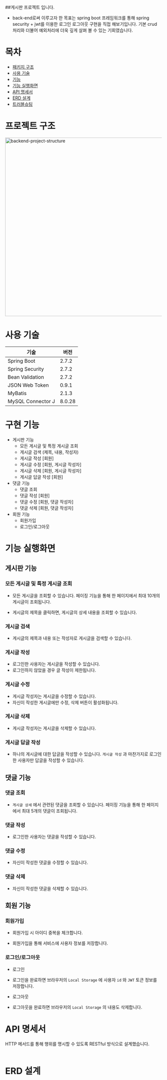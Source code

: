 ##게시판 프로젝트 입니다.

- back-end로써 이루고자 한 목표는
spring boot 프레임워크를 통해 spring security + jwt를 이용한 로그인 로그아웃 구현을 직접 해보기입니다.
기본 crud 처리와 더불어 예외처리에 더욱 깊게 살펴 볼 수 있는 기회였습니다.

# 목차
* [패키지 구조](#-프로젝트-구조)
* [사용 기술](#-사용-기술)
* [기능](#-구현-기능)
* [기능 실행화면](#-기능-실행화면)
* [API 명세서](#-API-명세서)
* [ERD 설계](#-ERD-설계)
* [트러블슈팅](#-트러블슈팅)


# 프로젝트 구조
<img width="575" alt="backend-project-structure" src="">


# 사용 기술
|기술|버전|
|----|----|
|Spring Boot|2.7.2|
|Spring Security|2.7.2|
|Bean Validation|2.7.2|
|JSON Web Token|0.9.1|
|MyBatis|2.1.3|
|MySQL Connector J|8.0.28|


# 구현 기능
* 게시판 기능
  * 모든 게시글 및 특정 게시글 조회
  * 게시글 검색 (제목, 내용, 작성자)
  * 게시글 작성 [회원]
  * 게시글 수정 [회원, 게시글 작성자]
  * 게시글 삭제 [회원, 게시글 작성자]
  * 게시글 답글 작성 [회원]
* 댓글 기능
  * 댓글 조회
  * 댓글 작성 [회원]
  * 댓글 수정 [회원, 댓글 작성자]
  * 댓글 삭제 [회원, 댓글 작성자]
* 회원 기능
  * 회원가입
  * 로그인/로그아웃
  

# 기능 실행화면

## 게시판 기능
### 모든 게시글 및 특정 게시글 조회
* 모든 게시글을 조회할 수 있습니다. 페이징 기능을 통해 한 페이지에서 최대 10개의 게시글이 조회됩니다.

* 게시글의 제목을 클릭하면, 게시글의 상세 내용을 조회할 수 있습니다.

### 게시글 검색
* 게시글의 제목과 내용 또는 작성자로 게시글을 검색할 수 있습니다.

### 게시글 작성
* 로그인한 사용자는 게시글을 작성할 수 있습니다.
* 로그인하지 않았을 경우 글 작성이 제한됩니다.

### 게시글 수정
* 게시글 작성자는 게시글을 수정할 수 있습니다. 
* 자신이 작성한 게시글에만 수정, 삭제 버튼이 활성화됩니다.

### 게시글 삭제
* 게시글 작성자는 게시글을 삭제할 수 있습니다.

### 게시글 답글 작성
* 하나의 게시글에 대한 답글을 작성할 수 있습니다. `게시글 작성` 과 마찬가지로 로그인한 사용자만 답글을 작성할 수 있습니다.

## 댓글 기능
### 댓글 조회
* `게시글 상세` 에서 관련된 댓글을 조회할 수 있습니다. 페이징 기능을 통해 한 페이지에서 최대 5개의 댓글이 조회됩니다.

### 댓글 작성
* 로그인한 사용자는 댓글을 작성할 수 있습니다.

### 댓글 수정
* 자신이 작성한 댓글을 수정할 수 있습니다.

### 댓글 삭제
* 자신이 작성한 댓글을 삭제할 수 있습니다.

## 회원 기능
### 회원가입
* 회원가입 시 아이디 중복을 체크합니다.

* 회원가입을 통해 서비스에 사용자 정보를 저장합니다.

### 로그인/로그아웃
* 로그인
* 로그인을 완료하면 브라우저의 `Local Storage` 에 사용자 `id` 와 `JWT` 토큰 정보를 저장합니다.

* 로그아웃
* 로그아웃을 완료하면 브라우저의 `Local Storage` 의 내용도 삭제합니다.
  
# API 명세서
HTTP 메서드를 통해 행위를 명시할 수 있도록 RESTful 방식으로 설계했습니다. <br/><br/>

# ERD 설계
